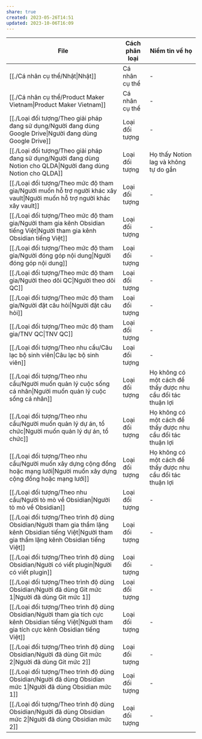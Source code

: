 ```yaml
---
share: true
created: 2023-05-26T14:51
updated: 2023-10-06T16:09
---
```

| File                                                                                                                                                                                | Cách phân loại | Niềm tin về họ                                              |
| ----------------------------------------------------------------------------------------------------------------------------------------------------------------------------------- | -------------- | ----------------------------------------------------------- |
| [[./Cá nhân cụ thể/Nhật\|Nhật]]                                                                                                                       | Cá nhân cụ thể | \-                                                          |
| [[./Cá nhân cụ thể/Product Maker Vietnam\|Product Maker Vietnam]]                                                                                     | Cá nhân cụ thể | \-                                                          |
| [[./Loại đối tượng/Theo giải pháp đang sử dụng/Người đang dùng Google Drive\|Người đang dùng Google Drive]]                                           | Loại đối tượng | \-                                                          |
| [[./Loại đối tượng/Theo giải pháp đang sử dụng/Người đang dùng Notion cho QLDA\|Người đang dùng Notion cho QLDA]]                                     | Loại đối tượng | Họ thấy Notion lag và không tự do gắn                       |
| [[./Loại đối tượng/Theo mức độ tham gia/Người muốn hỗ trợ người khác xây vault\|Người muốn hỗ trợ người khác xây vault]]                              | Loại đối tượng | \-                                                          |
| [[./Loại đối tượng/Theo mức độ tham gia/Người tham gia kênh Obsidian tiếng Việt\|Người tham gia kênh Obsidian tiếng Việt]]                            | Loại đối tượng | \-                                                          |
| [[./Loại đối tượng/Theo mức độ tham gia/Người đóng góp nội dung\|Người đóng góp nội dung]]                                                            | Loại đối tượng | \-                                                          |
| [[./Loại đối tượng/Theo mức độ tham gia/Người theo dõi QC\|Người theo dõi QC]]                                                                        | Loại đối tượng | \-                                                          |
| [[./Loại đối tượng/Theo mức độ tham gia/Người đặt câu hỏi\|Người đặt câu hỏi]]                                                                        | Loại đối tượng | \-                                                          |
| [[./Loại đối tượng/Theo mức độ tham gia/TNV QC\|TNV QC]]                                                                                              | Loại đối tượng | \-                                                          |
| [[./Loại đối tượng/Theo nhu cầu/Câu lạc bộ sinh viên\|Câu lạc bộ sinh viên]]                                                                          | Loại đối tượng | \-                                                          |
| [[./Loại đối tượng/Theo nhu cầu/Người muốn quản lý cuộc sống cá nhân\|Người muốn quản lý cuộc sống cá nhân]]                                          | Loại đối tượng | Họ không có một cách để thấy được nhu cầu đối tác thuận lợi |
| [[./Loại đối tượng/Theo nhu cầu/Người muốn quản lý dự án, tổ chức\|Người muốn quản lý dự án, tổ chức]]                                                | Loại đối tượng | Họ không có một cách để thấy được nhu cầu đối tác thuận lợi |
| [[./Loại đối tượng/Theo nhu cầu/Người muốn xây dựng cộng đồng hoặc mạng lưới\|Người muốn xây dựng cộng đồng hoặc mạng lưới]]                          | Loại đối tượng | Họ không có một cách để thấy được nhu cầu đối tác thuận lợi |
| [[./Loại đối tượng/Theo nhu cầu/Người tò mò về Obsidian\|Người tò mò về Obsidian]]                                                                    | Loại đối tượng | \-                                                          |
| [[./Loại đối tượng/Theo trình độ dùng Obsidian/Người tham gia thầm lặng kênh Obsidian tiếng Việt\|Người tham gia thầm lặng kênh Obsidian tiếng Việt]] | Loại đối tượng | \-                                                          |
| [[./Loại đối tượng/Theo trình độ dùng Obsidian/Người có viết plugin\|Người có viết plugin]]                                                           | Loại đối tượng | \-                                                          |
| [[./Loại đối tượng/Theo trình độ dùng Obsidian/Người đã dùng Git mức 1\|Người đã dùng Git mức 1]]                                                     | Loại đối tượng | \-                                                          |
| [[./Loại đối tượng/Theo trình độ dùng Obsidian/Người tham gia tích cực kênh Obsidian tiếng Việt\|Người tham gia tích cực kênh Obsidian tiếng Việt]]   | Loại đối tượng | \-                                                          |
| [[./Loại đối tượng/Theo trình độ dùng Obsidian/Người đã dùng Git mức 2\|Người đã dùng Git mức 2]]                                                     | Loại đối tượng | \-                                                          |
| [[./Loại đối tượng/Theo trình độ dùng Obsidian/Người đã dùng Obsidian mức 1\|Người đã dùng Obsidian mức 1]]                                           | Loại đối tượng | \-                                                          |
| [[./Loại đối tượng/Theo trình độ dùng Obsidian/Người đã dùng Obsidian mức 2\|Người đã dùng Obsidian mức 2]]                                           | Loại đối tượng | \-                                                          |

